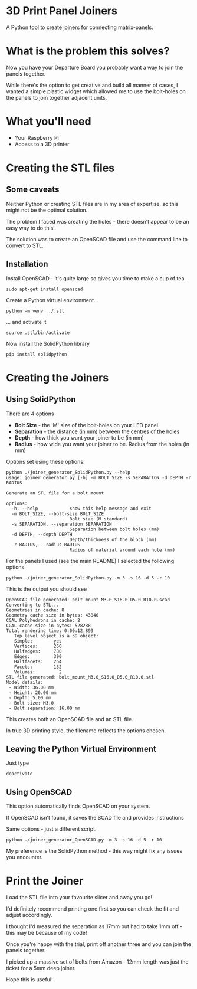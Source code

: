 # 3D Print Panel Joiners

A Python tool to create joiners for connecting matrix-panels.

# What is the problem this solves?

Now you have your Departure Board you probably want a way to join the panels together.

While there's the option to get creative and build all manner of cases, I wanted a simple plastic widget which allowed me to use the bolt-holes on the panels to join together adjacent units.

# What you'll need

* Your Raspberry Pi
* Access to a 3D printer

# Creating the STL files

## Some caveats

Neither Python or creating STL files are in my area of expertise, so this might not be the optimal solution.

The problem I faced was creating the holes - there doesn't appear to be an easy way to do this!

The solution was to create an OpenSCAD file and use the command line to convert to STL.

## Installation

Install OpenSCAD - it's quite large so gives you time to make a cup of tea.
```
sudo apt-get install openscad
```
Create a Python virtual environment...
```
python -m venv  ./.stl
```
... and activate it
```
source .stl/bin/activate
```
Now install the SolidPython library
```
pip install solidpython
```
# Creating the Joiners
## Using SolidPython

There are 4 options
* **Bolt Size** - the 'M' size of the bolt-holes on your LED panel
* **Separation** - the distance (in mm) between the centres of the holes
* **Depth** - how thick you want your joiner to be (in mm)
* **Radius** - how wide you want your joiner to be. Radius from the holes (in mm)

Options set using these options:
```
python ./joiner_generator_SolidPython.py --help
usage: joiner_generator.py [-h] -m BOLT_SIZE -s SEPARATION -d DEPTH -r RADIUS

Generate an STL file for a bolt mount

options:
  -h, --help            show this help message and exit
  -m BOLT_SIZE, --bolt-size BOLT_SIZE
                        Bolt size (M standard)
  -s SEPARATION, --separation SEPARATION
                        Separation between bolt holes (mm)
  -d DEPTH, --depth DEPTH
                        Depth/thickness of the block (mm)
  -r RADIUS, --radius RADIUS
                        Radius of material around each hole (mm)
```

For the panels I used (see the main README) I selected the following options.  
```
python ./joiner_generator_SolidPython.py -m 3 -s 16 -d 5 -r 10
```
This is the output you should see
```
OpenSCAD file generated: bolt_mount_M3.0_S16.0_D5.0_R10.0.scad
Converting to STL...
Geometries in cache: 8
Geometry cache size in bytes: 43840
CGAL Polyhedrons in cache: 2
CGAL cache size in bytes: 528288
Total rendering time: 0:00:12.899
   Top level object is a 3D object:
   Simple:        yes
   Vertices:      260
   Halfedges:     780
   Edges:         390
   Halffacets:    264
   Facets:        132
   Volumes:         2
STL file generated: bolt_mount_M3.0_S16.0_D5.0_R10.0.stl
Model details:
 - Width: 36.00 mm
 - Height: 20.00 mm
 - Depth: 5.00 mm
 - Bolt size: M3.0
 - Bolt separation: 16.00 mm
```
This creates both an OpenSCAD file and an STL file.

In true 3D printing style, the filename reflects the options chosen.

## Leaving the Python Virtual Environment ##
Just type
```
deactivate
```
## Using OpenSCAD

This option automatically finds OpenSCAD on your system.

If OpenSCAD isn't found, it saves the SCAD file and provides instructions

Same options - just a different script.
```
python ./joiner_generator_OpenSCAD.py -m 3 -s 16 -d 5 -r 10
```
My preference is the SolidPython method - this way might fix any issues you encounter.

# Print the Joiner

Load the STL file into your favourite slicer and away you go!

I'd definitely recommend printing one first so you can check the fit and adjust accordingly.

I thought I'd measured the separation as 17mm but had to take 1mm off - this may be because of my code!

Once you're happy with the trial, print off another three and you can join the panels together.

I picked up a massive set of bolts from Amazon - 12mm length was just the ticket for a 5mm deep joiner.

Hope this is useful!
